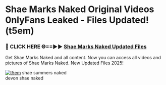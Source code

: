 # Shae Marks Naked Original Videos 0nlyFans Leaked - Files Updated! (t5em)

<h3>🔴 CLICK HERE 🌐==►► <a href="https://tinyurl.com/up5wt9bj" rel="nofollow">Shae Marks Naked Updated Files</a></h3>

Get Shae Marks Naked and all content. Now you can access all videos and pictures of Shae Marks Naked. New Updated Files 2025!

[![t5em](https://i.imgur.com/ABiUzMV.gif)](https://tinyurl.com/up5wt9bj)
shae summers naked<br>
devon shae naked